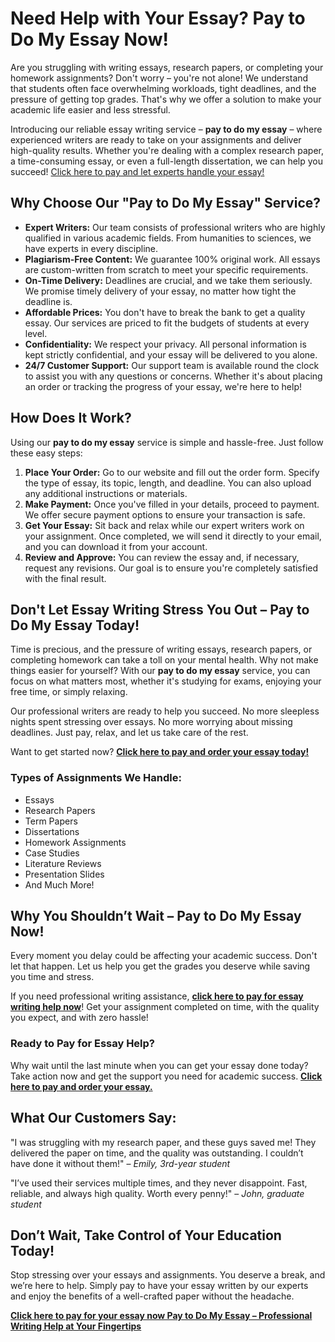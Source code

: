 <h1>Need Help with Your Essay? Pay to Do My Essay Now!</h1>

<p>Are you struggling with writing essays, research papers, or completing your homework assignments? Don't worry – you're not alone! We understand that students often face overwhelming workloads, tight deadlines, and the pressure of getting top grades. That's why we offer a solution to make your academic life easier and less stressful.</p>

<p>Introducing our reliable essay writing service – <strong>pay to do my essay</strong> – where experienced writers are ready to take on your assignments and deliver high-quality results. Whether you're dealing with a complex research paper, a time-consuming essay, or even a full-length dissertation, we can help you succeed! <a href="https://tinyurl.com/topessay?keyword=pay+to+do+my+essay">Click here to pay and let experts handle your essay!</a></p>

<h2>Why Choose Our "Pay to Do My Essay" Service?</h2>

<ul>
  <li><strong>Expert Writers:</strong> Our team consists of professional writers who are highly qualified in various academic fields. From humanities to sciences, we have experts in every discipline.</li>
  <li><strong>Plagiarism-Free Content:</strong> We guarantee 100% original work. All essays are custom-written from scratch to meet your specific requirements.</li>
  <li><strong>On-Time Delivery:</strong> Deadlines are crucial, and we take them seriously. We promise timely delivery of your essay, no matter how tight the deadline is.</li>
  <li><strong>Affordable Prices:</strong> You don't have to break the bank to get a quality essay. Our services are priced to fit the budgets of students at every level.</li>
  <li><strong>Confidentiality:</strong> We respect your privacy. All personal information is kept strictly confidential, and your essay will be delivered to you alone.</li>
  <li><strong>24/7 Customer Support:</strong> Our support team is available round the clock to assist you with any questions or concerns. Whether it's about placing an order or tracking the progress of your essay, we're here to help!</li>
</ul>

<h2>How Does It Work?</h2>

<p>Using our <strong>pay to do my essay</strong> service is simple and hassle-free. Just follow these easy steps:</p>

<ol>
  <li><strong>Place Your Order:</strong> Go to our website and fill out the order form. Specify the type of essay, its topic, length, and deadline. You can also upload any additional instructions or materials.</li>
  <li><strong>Make Payment:</strong> Once you've filled in your details, proceed to payment. We offer secure payment options to ensure your transaction is safe.</li>
  <li><strong>Get Your Essay:</strong> Sit back and relax while our expert writers work on your assignment. Once completed, we will send it directly to your email, and you can download it from your account.</li>
  <li><strong>Review and Approve:</strong> You can review the essay and, if necessary, request any revisions. Our goal is to ensure you're completely satisfied with the final result.</li>
</ol>

<h2>Don't Let Essay Writing Stress You Out – Pay to Do My Essay Today!</h2>

<p>Time is precious, and the pressure of writing essays, research papers, or completing homework can take a toll on your mental health. Why not make things easier for yourself? With our <strong>pay to do my essay</strong> service, you can focus on what matters most, whether it's studying for exams, enjoying your free time, or simply relaxing.</p>

<p>Our professional writers are ready to help you succeed. No more sleepless nights spent stressing over essays. No more worrying about missing deadlines. Just pay, relax, and let us take care of the rest.</p>

<p>Want to get started now? <a href="https://tinyurl.com/topessay?keyword=pay+to+do+my+essay"><strong>Click here to pay and order your essay today!</strong></a></p>

<h3>Types of Assignments We Handle:</h3>

<ul>
  <li>Essays</li>
  <li>Research Papers</li>
  <li>Term Papers</li>
  <li>Dissertations</li>
  <li>Homework Assignments</li>
  <li>Case Studies</li>
  <li>Literature Reviews</li>
  <li>Presentation Slides</li>
  <li>And Much More!</li>
</ul>

<h2>Why You Shouldn’t Wait – Pay to Do My Essay Now!</h2>

<p>Every moment you delay could be affecting your academic success. Don't let that happen. Let us help you get the grades you deserve while saving you time and stress.</p>

<p>If you need professional writing assistance, <a href="https://tinyurl.com/topessay?keyword=pay+to+do+my+essay"><strong>click here to pay for essay writing help now</strong></a>! Get your assignment completed on time, with the quality you expect, and with zero hassle!</p>

<h3>Ready to Pay for Essay Help?</h3>

<p>Why wait until the last minute when you can get your essay done today? Take action now and get the support you need for academic success. <a href="https://tinyurl.com/topessay?keyword=pay+to+do+my+essay"><strong>Click here to pay and order your essay.</strong></a></p>

<h2>What Our Customers Say:</h2>

<p>"I was struggling with my research paper, and these guys saved me! They delivered the paper on time, and the quality was outstanding. I couldn’t have done it without them!" – <em>Emily, 3rd-year student</em></p>

<p>"I’ve used their services multiple times, and they never disappoint. Fast, reliable, and always high quality. Worth every penny!" – <em>John, graduate student</em></p>

<h2>Don’t Wait, Take Control of Your Education Today!</h2>

<p>Stop stressing over your essays and assignments. You deserve a break, and we’re here to help. Simply pay to have your essay written by our experts and enjoy the benefits of a well-crafted paper without the headache.</p>

<p><a href="https://tinyurl.com/topessay?keyword=pay+to+do+my+essay"><strong>Click here to pay for your essay now
Pay to Do My Essay – Professional Writing Help at Your Fingertips
